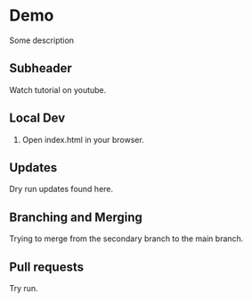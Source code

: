 # Demo

Some description

## Subheader

Watch tutorial on youtube.

## Local Dev

1. Open index.html in your browser.

## Updates

Dry run updates found here.

## Branching and Merging

Trying to merge from the secondary branch to the main branch. 

## Pull requests

Try run.